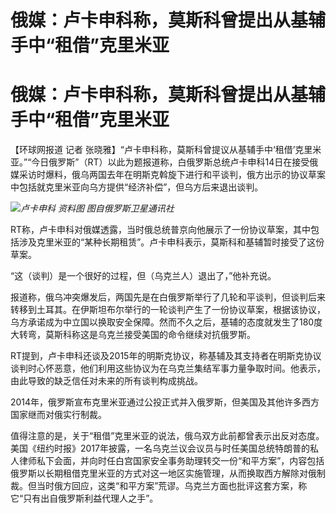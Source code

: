 # 俄媒：卢卡申科称，莫斯科曾提出从基辅手中“租借”克里米亚

# 俄媒：卢卡申科称，莫斯科曾提出从基辅手中“租借”克里米亚

【环球网报道 记者
张晓雅】“卢卡申科称，莫斯科曾提议从基辅手中‘租借’克里米亚。”“今日俄罗斯”（RT）以此为题报道称，白俄罗斯总统卢卡申科14日在接受俄媒采访时爆料，俄乌两国去年在明斯克斡旋下进行和平谈判，俄方出示的协议草案中包括就克里米亚向乌方提供“经济补偿”，但乌方后来退出谈判。

![](https://inews.gtimg.com/om_bt/OKzE66o4WDjkD5sGPnIm8Tu3U1E7y3P01pbT1jYRvfpSkAA/1000)_卢卡申科
资料图 图自俄罗斯卫星通讯社_

RT称，卢卡申科对俄媒透露，当时俄总统普京向他展示了一份协议草案，其中包括涉及克里米亚的“某种长期租赁”。卢卡申科表示，莫斯科和基辅暂时接受了这份草案。

“这（谈判）是一个很好的过程，但（乌克兰人）退出了，”他补充说。

报道称，俄乌冲突爆发后，两国先是在白俄罗斯举行了几轮和平谈判，但谈判后来转移到土耳其。在伊斯坦布尔举行的一轮谈判产生了一份协议草案，根据该协议，乌方承诺成为中立国以换取安全保障。然而不久之后，基辅的态度就发生了180度大转弯，莫斯科称这是乌克兰接受美国的命令继续对抗俄罗斯。

RT提到，卢卡申科还谈及2015年的明斯克协议，称基辅及其支持者在明斯克协议谈判时心怀恶意，他们利用这些协议为在乌克兰集结军事力量争取时间。他表示，由此导致的缺乏信任对未来的所有谈判构成挑战。

2014年，俄罗斯宣布克里米亚通过公投正式并入俄罗斯，但美国及其他许多西方国家继而对俄实行制裁。

值得注意的是，关于“租借”克里米亚的说法，俄乌双方此前都曾表示出反对态度。美国《纽约时报》2017年披露，一名乌克兰议会议员与时任美国总统特朗普的私人律师私下会面，并向时任白宫国家安全事务助理转交一份“和平方案”，内容包括俄罗斯以长期租借克里米亚的方式对这一地区实施管理，从而换取西方解除对俄制裁。但当时俄方回应，这类“和平方案”荒谬。乌克兰方面也批评这套方案，称它“只有出自俄罗斯利益代理人之手”。

